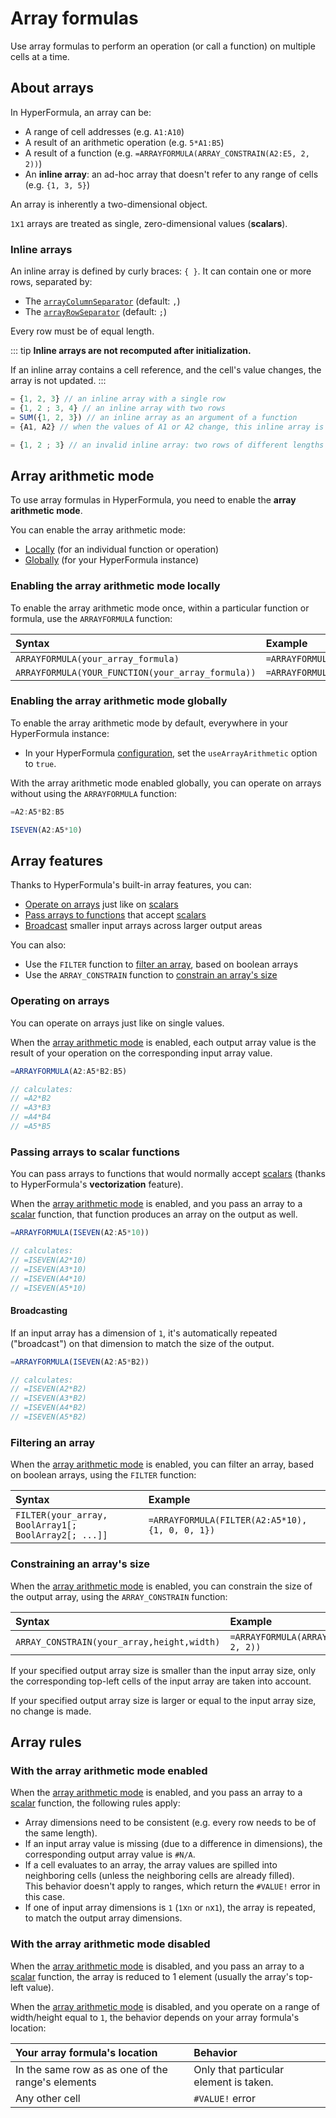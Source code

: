 # Array formulas

Use array formulas to perform an operation (or call a function) on multiple cells at a time.

## About arrays

In HyperFormula, an array can be:
* A range of cell addresses (e.g. `A1:A10`)
* A result of an arithmetic operation (e.g. `5*A1:B5`)
* A result of a function (e.g. `=ARRAYFORMULA(ARRAY_CONSTRAIN(A2:E5, 2, 2))`)
* An **inline array**: an ad-hoc array that doesn't refer to any range of cells (e.g. `{1, 3, 5}`)

An array is inherently a two-dimensional object.

`1`x`1` arrays are treated as single, zero-dimensional values (**scalars**).

### Inline arrays

An inline array is defined by curly braces: `{ }`. It can contain one or more rows, separated by:
- The [`arrayColumnSeparator`](../api/classes/config.md#arraycolumnseparator) (default: `,`)
- The [`arrayRowSeparator`](../api/classes/config.md#arrayrowseparator) (default: `;`)
  
Every row must be of equal length.

::: tip
**Inline arrays are not recomputed after initialization.**

If an inline array contains a cell reference, and the cell's value changes, the array is not updated.
:::

```js
= {1, 2, 3} // an inline array with a single row
= {1, 2 ; 3, 4} // an inline array with two rows
= SUM({1, 2, 3}) // an inline array as an argument of a function
= {A1, A2} // when the values of A1 or A2 change, this inline array is not updated

= {1, 2 ; 3} // an invalid inline array: two rows of different lengths
```

## Array arithmetic mode

To use array formulas in HyperFormula, you need to enable the **array arithmetic mode**.

You can enable the array arithmetic mode:
* [Locally](#enabling-the-array-arithmetic-mode-locally) (for an individual function or operation)
* [Globally](#enabling-the-array-arithmetic-mode-globally) (for your HyperFormula instance)

### Enabling the array arithmetic mode locally

To enable the array arithmetic mode once, within a particular function or formula, use the `ARRAYFORMULA` function:

| Syntax | Example |
| :--- | :--- |
| `ARRAYFORMULA(your_array_formula)` | `=ARRAYFORMULA(A2:A5*B2:B5)` |
| `ARRAYFORMULA(YOUR_FUNCTION(your_array_formula))` | `=ARRAYFORMULA(ISEVEN(A2:A5*10))` |

### Enabling the array arithmetic mode globally

To enable the array arithmetic mode by default, everywhere in your HyperFormula instance:

* In your HyperFormula [configuration](../api/interfaces/configparams.html#usearrayarithmetic), set the `useArrayArithmetic` option to `true`.

With the array arithmetic mode enabled globally, you can operate on arrays without using the `ARRAYFORMULA` function:

```js
=A2:A5*B2:B5

ISEVEN(A2:A5*10)
```

## Array features

Thanks to HyperFormula's built-in array features, you can:
* [Operate on arrays](#operating-on-arrays) just like on [scalars](#about-arrays)
* [Pass arrays to functions](#passing-arrays-to-scalar-functions) that accept [scalars](#about-arrays)
* [Broadcast](#broadcasting) smaller input arrays across larger output areas

You can also:
* Use the `FILTER` function to [filter an array](#filtering-an-array), based on boolean arrays
* Use the `ARRAY_CONSTRAIN` function to [constrain an array's size](#constraining-an-array-s-size)

### Operating on arrays

You can operate on arrays just like on single values.

When the [array arithmetic mode](#enabling-the-array-arithmetic-mode) is enabled, each output array value is the result of your operation on the corresponding input array value.

```js
=ARRAYFORMULA(A2:A5*B2:B5)

// calculates:
// =A2*B2
// =A3*B3
// =A4*B4
// =A5*B5
```

### Passing arrays to scalar functions
You can pass arrays to functions that would normally accept [scalars](#about-arrays) (thanks to HyperFormula's **vectorization** feature).

When the [array arithmetic mode](#enabling-the-array-arithmetic-mode) is enabled, and you pass an array to a [scalar](#about-arrays) function, that function produces an array on the output as well.

```js
=ARRAYFORMULA(ISEVEN(A2:A5*10))

// calculates:
// =ISEVEN(A2*10)
// =ISEVEN(A3*10)
// =ISEVEN(A4*10)
// =ISEVEN(A5*10)
```

#### Broadcasting

If an input array has a dimension of `1`, it's automatically repeated ("broadcast") on that dimension to match the size of the output.

```js
=ARRAYFORMULA(ISEVEN(A2:A5*B2))

// calculates:
// =ISEVEN(A2*B2)
// =ISEVEN(A3*B2)
// =ISEVEN(A4*B2)
// =ISEVEN(A5*B2)
```

### Filtering an array

When the [array arithmetic mode](#enabling-the-array-arithmetic-mode) is enabled, you can filter an array, based on boolean arrays, using the `FILTER` function:

| Syntax | Example                                         |
| :--- |:------------------------------------------------|
| `FILTER(your_array, BoolArray1[; BoolArray2[; ...]]` | `=ARRAYFORMULA(FILTER(A2:A5*10), {1, 0, 0, 1})` |

### Constraining an array's size

When the [array arithmetic mode](#enabling-the-array-arithmetic-mode) is enabled, you can constrain the size of the output array, using the `ARRAY_CONSTRAIN` function:

| Syntax | Example                                       |
| :--- |:----------------------------------------------|
| `ARRAY_CONSTRAIN(your_array,height,width)` | `=ARRAYFORMULA(ARRAY_CONSTRAIN(A2:E5, 2, 2))` |

If your specified output array size is smaller than the input array size, only the corresponding top-left cells of the input array are taken into account.

If your specified output array size is larger or equal to the input array size, no change is made.

## Array rules

### With the array arithmetic mode enabled

When the [array arithmetic mode](#enabling-the-array-arithmetic-mode) is enabled, and you pass an array to a [scalar](#about-arrays) function, the following rules apply:
* Array dimensions need to be consistent (e.g. every row needs to be of the same length).
* If an input array value is missing (due to a difference in dimensions), the corresponding output array value is `#N/A`.
* If a cell evaluates to an array, the array values are spilled into neighboring cells (unless the neighboring cells are already filled).<br>This behavior doesn't apply to ranges, which return the `#VALUE!` error in this case.
* If one of input array dimensions is `1` (`1`x`n` or `n`x`1`), the array is repeated, to match the output array dimensions.

### With the array arithmetic mode disabled

When the [array arithmetic mode](#enabling-the-array-arithmetic-mode) is disabled, and you pass an array to a [scalar](#about-arrays) function, the array is reduced to 1 element (usually the array's top-left value).

When the [array arithmetic mode](#enabling-the-array-arithmetic-mode) is disabled, and you operate on a range of width/height equal to `1`, the behavior depends on your array formula's location:

| Your array formula's location | Behavior |
| :--- | :--- |
| In the same row as as one of the range's elements | Only that particular element is taken. |
| Any other cell | `#VALUE!` error |
